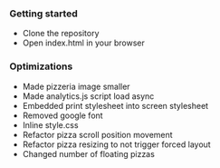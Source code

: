 ### Getting started

* Clone the repository
* Open index.html in your browser


### Optimizations

* Made pizzeria image smaller
* Made analytics.js script load async
* Embedded print stylesheet into screen stylesheet
* Removed google font
* Inline style.css
* Refactor pizza scroll position movement
* Refactor pizza resizing to not trigger forced layout
* Changed number of floating pizzas
